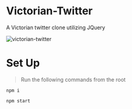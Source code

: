 # Victorian-Twitter
A Victorian twitter clone utilizing JQuery

![victorian-twitter](./o.png)

# Set Up
> Run the following commands from the root
```
npm i
```
```
npm start
```

